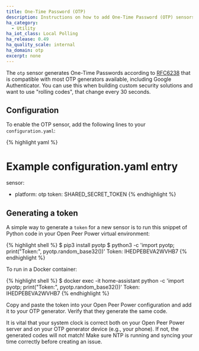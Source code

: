 ```yaml
---
title: One-Time Password (OTP)
description: Instructions on how to add One-Time Password (OTP) sensors into Open Peer Power.
ha_category:
  - Utility
ha_iot_class: Local Polling
ha_release: 0.49
ha_quality_scale: internal
ha_domain: otp
excerpt: none
---
```


The `otp` sensor generates One-Time Passwords according to [RFC6238](https://tools.ietf.org/html/rfc6238) that is compatible with most OTP generators available, including Google Authenticator. You can use this when building custom security solutions and want to use "rolling codes", that change every 30 seconds.

## Configuration

To enable the OTP sensor, add the following lines to your `configuration.yaml`:

{% highlight yaml %}
# Example configuration.yaml entry
sensor:
  - platform: otp
    token: SHARED_SECRET_TOKEN
{% endhighlight %}

## Generating a token

A simple way to generate a `token` for a new sensor is to run this snippet of Python code in your Open Peer Power virtual environment:

{% highlight shell %}
$ pip3 install pyotp
$ python3 -c 'import pyotp; print("Token:", pyotp.random_base32())'
Token: IHEDPEBEVA2WVHB7
{% endhighlight %}

To run in a Docker container:

{% highlight shell %}
$ docker exec -it home-assistant python -c 'import pyotp; print("Token:", pyotp.random_base32())'
Token: IHEDPEBEVA2WVHB7
{% endhighlight %}

Copy and paste the token into your Open Peer Power configuration and add it to your OTP generator. Verify that they generate the same code.

<div class='note warning'>
It is vital that your system clock is correct both on your Open Peer Power server and on your OTP generator device (e.g., your phone). If not, the generated codes will not match! Make sure NTP is running and syncing your time correctly before creating an issue.
</div>
